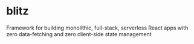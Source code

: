 # blitz
Framework for building monolithic, full-stack, serverless React apps with zero data-fetching and zero client-side state management
